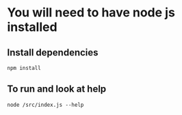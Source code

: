 # You will need to have node js installed 
## Install dependencies
    npm install
## To run and look at help 
    node /src/index.js --help
